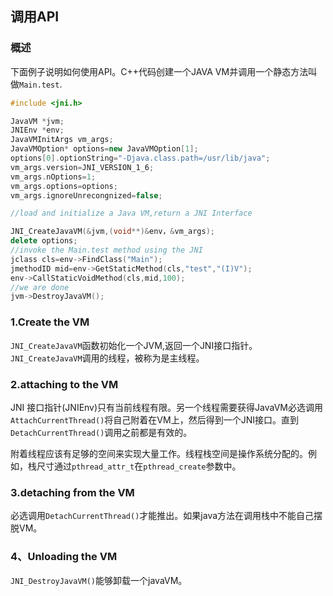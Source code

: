 ## 调用API

### 概述
下面例子说明如何使用API。C++代码创建一个JAVA VM并调用一个静态方法叫做`Main.test`.

```cpp
#include <jni.h>

JavaVM *jvm;
JNIEnv *env;
JavaVMInitArgs vm_args;
JavaVMOption* options=new JavaVMOption[1];
options[0].optionString="-Djava.class.path=/usr/lib/java";
vm_args.version=JNI_VERSION_1_6;
vm_args.nOptions=1;
vm_args.options=options;
vm_args.ignoreUnrecongnized=false;

//load and initialize a Java VM,return a JNI Interface

JNI_CreateJavaVM(&jvm,(void**)&env，&vm_args);
delete options;
//invoke the Main.test method using the JNI
jclass cls=env->FindClass("Main");
jmethodID mid=env->GetStaticMethod(cls,"test","(I)V");
env->CallStaticVoidMethod(cls,mid,100);
//we are done 
jvm->DestroyJavaVM();
```

### 1.Create the VM
`JNI_CreateJavaVM`函数初始化一个JVM,返回一个JNI接口指针。`JNI_CreateJavaVM`调用的线程，被称为是主线程。

### 2.attaching to the VM
JNI 接口指针(JNIEnv)只有当前线程有限。另一个线程需要获得JavaVM必选调用`AttachCurrentThread()`将自己附着在VM上，然后得到一个JNI接口。直到`DetachCurrentThread()`调用之前都是有效的。

附着线程应该有足够的空间来实现大量工作。线程栈空间是操作系统分配的。例如，栈尺寸通过`pthread_attr_t`在`pthread_create`参数中。

### 3.detaching from the VM
必选调用`DetachCurrentThread()`才能推出。如果java方法在调用栈中不能自己摆脱VM。

### 4、Unloading the VM

`JNI_DestroyJavaVM()`能够卸载一个javaVM。
